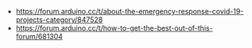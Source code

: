 - https://forum.arduino.cc/t/about-the-emergency-response-covid-19-projects-category/847528
- https://forum.arduino.cc/t/how-to-get-the-best-out-of-this-forum/681304

